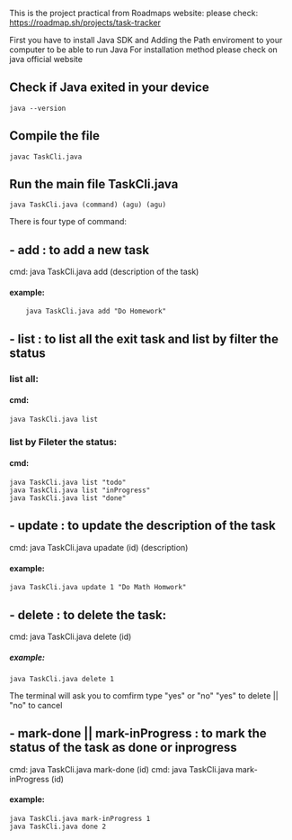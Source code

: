 This is the project practical from Roadmaps website:
please check: https://roadmap.sh/projects/task-tracker

First you have to install Java SDK and Adding the Path enviroment to your computer to be able to run Java
For installation method please check on java official website

## Check if Java exited in your device
  
    java --version
  
## Compile the file ##
  
    javac TaskCli.java

## Run the main file TaskCli.java ##
  
    java TaskCli.java (command) (agu) (agu)

There is four type of command: 
## - add : to add a new task
cmd: java TaskCli.java add (description of the task)
#### example: 

        java TaskCli.java add "Do Homework"
    
## - list : to list all the exit task and list by filter the status
### list all:
#### cmd: 

    java TaskCli.java list
### list by Fileter the status:
#### cmd: 
    
    java TaskCli.java list "todo"
    java TaskCli.java list "inProgress"
    java TaskCli.java list "done"
## - update : to update the description of the task
cmd: java TaskCli.java upadate (id) (description)
#### example: 

    java TaskCli.java update 1 "Do Math Homwork"
## - delete : to delete the task:
cmd: java TaskCli.java delete (id)
##### example: 
        
    java TaskCli.java delete 1
      
  The terminal will ask you to comfirm type "yes" or "no"
            "yes" to delete || "no" to cancel

## - mark-done || mark-inProgress : to mark the status of the task as done or inprogress
cmd: java TaskCli.java mark-done (id)
cmd: java TaskCli.java mark-inProgress (id)
#### example: 

    java TaskCli.java mark-inProgress 1
    java TaskCli.java done 2


    


          

          
